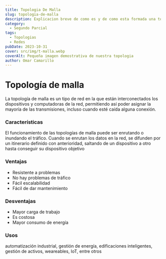 ```yaml
---
title: Topologia De Malla
slug: topologia-de-malla
description: Explicacion breve de como es y de como esta formada una topologia malla de red
category:
  - Segundo Parcial
tags:
  - Topologias 
  - Redes
pubDate: 2023-10-31
cover: src/img/t-malla.webp
coverAlt: Pequeña imagen demostrativa de nuestra topologia
author: Omar Camarillo
---
```

# Topología de malla
La topología de malla es un tipo de red en la que están interconectados los dispositivos y
computadoras de la red, permitiendo así poder asignar la mayoría de las transmisiones,
incluso cuando esté caída alguna conexión.

### Características
El funcionamiento de las topologías de malla puede ser enrutando o inundando el tráfico.
Cuando se enrutan los datos en la red, se difunden por un itinerario definido con
anterioridad, saltando de un dispositivo a otro hasta conseguir su dispositivo objetivo
### Ventajas
- Resistente a problemas
- No hay problemas de tráfico
- Fácil escalabilidad
- Fácil de dar mantenimiento
### Desventajas
- Mayor carga de trabajo
- Es costosa
- Mayor consumo de energía
### Usos
automatización industrial, gestión de energía, edificaciones inteligentes, gestión de activos,
weareables, IoT, entre otros
